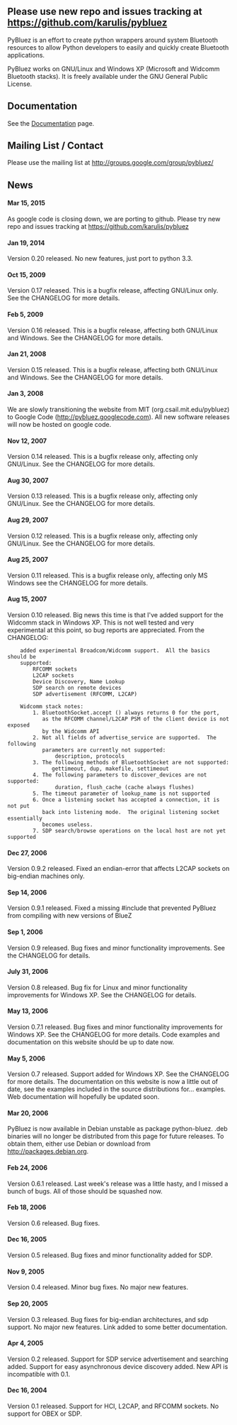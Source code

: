 ## Please use new repo and issues tracking at https://github.com/karulis/pybluez ##


PyBluez is an effort to create python wrappers around system Bluetooth resources to allow Python developers to easily and quickly create Bluetooth applications.

PyBluez works on GNU/Linux and Windows XP (Microsoft and Widcomm Bluetooth stacks). It is freely available under the GNU General Public License.

## Documentation ##

See the [Documentation](Documentation.md) page.

## Mailing List / Contact ##

Please use the mailing list at http://groups.google.com/group/pybluez/

## News ##

#### Mar 15, 2015 ####
As google code is closing down, we are porting to github.
Please try new repo and issues tracking at https://github.com/karulis/pybluez

#### Jan 19, 2014 ####

Version 0.20 released. No new features, just port to python 3.3.

#### Oct 15, 2009 ####

Version 0.17 released.  This is a bugfix release, affecting GNU/Linux only.  See the CHANGELOG for more details.

#### Feb 5, 2009 ####

Version 0.16 released.  This is a bugfix release, affecting both GNU/Linux and Windows.  See the CHANGELOG for more details.

#### Jan 21, 2008 ####

Version 0.15 released.  This is a bugfix release, affecting both GNU/Linux and Windows.  See the CHANGELOG for more details.

#### Jan 3, 2008 ####

We are slowly transitioning the website from MIT (org.csail.mit.edu/pybluez) to Google Code (http://pybluez.googlecode.com).  All new software releases will now be hosted on google code.

#### Nov 12, 2007 ####
Version 0.14 released. This is a bugfix release only, affecting only GNU/Linux. See the CHANGELOG for more details.

#### Aug 30, 2007 ####
Version 0.13 released. This is a bugfix release only, affecting only GNU/Linux. See the CHANGELOG for more details.

#### Aug 29, 2007 ####
Version 0.12 released. This is a bugfix release only, affecting only GNU/Linux. See the CHANGELOG for more details.

#### Aug 25, 2007 ####
Version 0.11 released. This is a bugfix release only, affecting only MS Windows see the CHANGELOG for more details.

#### Aug 15, 2007 ####
Version 0.10 released. Big news this time is that I've added support for the Widcomm stack in Windows XP. This is not well tested and very experimental at this point, so bug reports are appreciated. From the CHANGELOG:
```
    added experimental Broadcom/Widcomm support.  All the basics should be
    supported:
        RFCOMM sockets
        L2CAP sockets
        Device Discovery, Name Lookup
        SDP search on remote devices
        SDP advertisement (RFCOMM, L2CAP)

    Widcomm stack notes:
        1. BluetoothSocket.accept () always returns 0 for the port,
           as the RFCOMM channel/L2CAP PSM of the client device is not exposed
           by the Widcomm API
        2. Not all fields of advertise_service are supported.  The following
           parameters are currently not supported:
               description, protocols
        3. The following methods of BluetoothSocket are not supported:
              gettimeout, dup, makefile, settimeout
        4. The following parameters to discover_devices are not supported:
               duration, flush_cache (cache always flushes)
        5. The timeout parameter of lookup_name is not supported
        6. Once a listening socket has accepted a connection, it is not put
           back into listening mode.  The original listening socket essentially
           becomes useless.
        7. SDP search/browse operations on the local host are not yet supported
```

#### Dec 27, 2006 ####
Version 0.9.2 released. Fixed an endian-error that affects L2CAP sockets on big-endian machines only.

#### Sep 14, 2006 ####
Version 0.9.1 released. Fixed a missing #include that prevented PyBluez from compiling with new versions of BlueZ

#### Sep 1, 2006 ####
Version 0.9 released. Bug fixes and minor functionality improvements. See the CHANGELOG for details.

#### July 31, 2006 ####
Version 0.8 released. Bug fix for Linux and minor functionality improvements for Windows XP. See the CHANGELOG for details.

#### May 13, 2006 ####
Version 0.7.1 released. Bug fixes and minor functionality improvements for Windows XP. See the CHANGELOG for more details. Code examples and documentation on this website should be up to date now.

#### May 5, 2006 ####
Version 0.7 released. Support added for Windows XP. See the CHANGELOG for more details. The documentation on this website is now a little out of date, see the examples included in the source distributions for... examples. Web documentation will hopefully be updated soon.

#### Mar 20, 2006 ####
PyBluez is now available in Debian unstable as package python-bluez. .deb binaries will no longer be distributed from this page for future releases. To obtain them, either use Debian or download from http://packages.debian.org.

#### Feb 24, 2006 ####
Version 0.6.1 released. Last week's release was a little hasty, and I missed a bunch of bugs. All of those should be squashed now.

#### Feb 18, 2006 ####
Version 0.6 released. Bug fixes.

#### Dec 16, 2005 ####
Version 0.5 released. Bug fixes and minor functionality added for SDP.

#### Nov 9, 2005 ####
Version 0.4 released. Minor bug fixes. No major new features.

#### Sep 20, 2005 ####
Version 0.3 released. Bug fixes for big-endian architectures, and sdp support. No major new features. Link added to some better documentation.

#### Apr 4, 2005 ####
Version 0.2 released. Support for SDP service advertisement and searching added. Support for easy asynchronous device discovery added. New API is incompatible with 0.1.

#### Dec 16, 2004 ####
Version 0.1 released. Support for HCI, L2CAP, and RFCOMM sockets.
No support for OBEX or SDP.